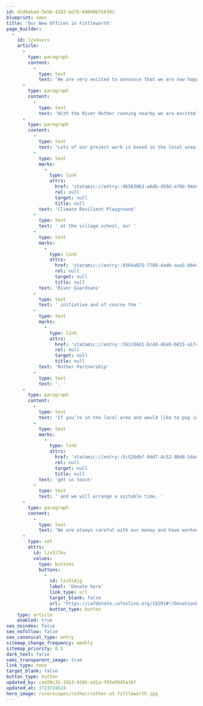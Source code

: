 ```yaml
---
id: d1d6ebad-3e56-4183-bd7b-84049b756391
blueprint: news
title: 'Our New Offices in Fittleworth'
page_builder:
  -
    id: lzv4vvrx
    article:
      -
        type: paragraph
        content:
          -
            type: text
            text: 'We are very excited to announce that we are now happily settled in our new offices based in the beautiful village of Fittleworth. '
      -
        type: paragraph
        content:
          -
            type: text
            text: 'With the River Rother running nearby we are excited to be based in this lovely community nestled in the South Downs. '
      -
        type: paragraph
        content:
          -
            type: text
            text: 'Lots of our project work is based in the local area so we’re looking forward to being able to work even more closely with the village on projects such as the '
          -
            type: text
            marks:
              -
                type: link
                attrs:
                  href: 'statamic://entry::46563063-a6db-459d-a76b-94e03d168ba3'
                  rel: null
                  target: null
                  title: null
            text: 'Climate Resilient Playground'
          -
            type: text
            text: ' at the village school, our '
          -
            type: text
            marks:
              -
                type: link
                attrs:
                  href: 'statamic://entry::9364a075-7789-4adb-aaa5-bb44f6c516a7'
                  rel: null
                  target: null
                  title: null
            text: 'River Guardians'
          -
            type: text
            text: ' initiative and of course the '
          -
            type: text
            marks:
              -
                type: link
                attrs:
                  href: 'statamic://entry::f62c8661-bc4d-46a9-b815-a174619a1337'
                  rel: null
                  target: null
                  title: null
            text: 'Rother Partnership'
          -
            type: text
            text: '. '
      -
        type: paragraph
        content:
          -
            type: text
            text: 'If you’re in the local area and would like to pop into the office to see us and chat about any of the projects we’re working on please '
          -
            type: text
            marks:
              -
                type: link
                attrs:
                  href: 'statamic://entry::5c526dbf-9dd7-4c52-98d8-54e00ebddfb6'
                  rel: null
                  target: null
                  title: null
            text: 'get in touch'
          -
            type: text
            text: ' and we will arrange a suitable time. '
      -
        type: paragraph
        content:
          -
            type: text
            text: 'We are always careful with our money and have worked hard to keep costs down for this office move, even securing free desks and chairs (huge thanks to West Sussex County Council for these!). If you would like to donate to help us continue our work helping rivers and wildlife thrive, please click the button below. '
      -
        type: set
        attrs:
          id: lzv5l7kv
          values:
            type: buttons
            buttons:
              -
                id: lzv5l8jg
                label: 'Donate here'
                link_type: url
                target_blank: false
                url: 'https://cafdonate.cafonline.org/18201#!/DonationDetails'
                button_type: button
    type: article
    enabled: true
seo_noindex: false
seo_nofollow: false
seo_canonical_type: entry
sitemap_change_frequency: weekly
sitemap_priority: 0.5
dark_text: false
semi_transparent_image: true
link_type: none
target_blank: false
button_type: button
updated_by: cae59c31-1013-4345-ad1a-f03e9945a36f
updated_at: 1723724524
hero_image: riverscapes/rother/rother-at-fittleworth.jpg
---
```

